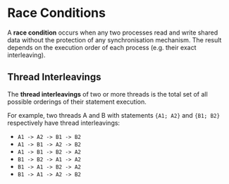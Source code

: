 # Race Conditions

A **race condition** occurs when any two processes read and write shared data without the protection of any synchronisation mechanism. The result depends on the execution order of each process (e.g. their exact interleaving).

## Thread Interleavings

The **thread interleavings** of two or more threads is the total set of all possible orderings of their statement execution.

For example, two threads A and B with statements `{A1; A2}` and `{B1; B2}` respectively have thread interleavings:

- `A1 -> A2 -> B1 -> B2`
- `A1 -> B1 -> A2 -> B2`
- `A1 -> B1 -> B2 -> A2`
- `B1 -> B2 -> A1 -> A2`
- `B1 -> A1 -> B2 -> A2`
- `B1 -> A1 -> A2 -> B2`
